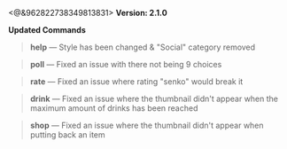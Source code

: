<@&962822738349813831> **Version: 2.1.0**


__**Updated Commands**__

> **help**
— Style has been changed & "Social" category removed

> **poll**
— Fixed an issue with there not being 9 choices

> **rate**
— Fixed an issue where rating "senko" would break it

> **drink**
— Fixed an issue where the thumbnail didn't appear when the maximum amount of drinks has been reached

> **shop**
— Fixed an issue where the thumbnail didn't appear when putting back an item


